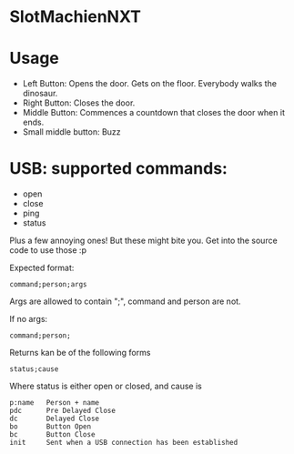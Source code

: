 # SlotMachienNXT

# Usage
* Left Button: Opens the door. Gets on the floor. Everybody walks the dinosaur.
* Right Button: Closes the door.
* Middle Button: Commences a countdown that closes the door when it ends.
* Small middle button: Buzz

# USB: supported commands:

- open
- close
- ping
- status			

Plus a few annoying ones! But these might bite you. Get into the source code to use those :p

Expected format:

    command;person;args
    
Args are allowed to contain ";", command and person are not.

If no args:

    command;person;
    
Returns kan be of the following forms

    status;cause

Where status is either open or closed, and cause is

    p:name   Person + name
    pdc      Pre Delayed Close
    dc       Delayed Close
    bo       Button Open
    bc       Button Close
    init     Sent when a USB connection has been established
